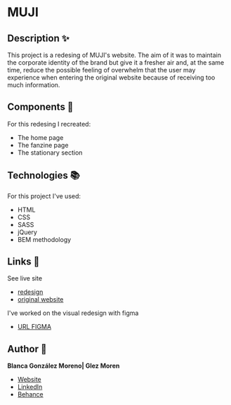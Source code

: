 # MUJI

## Description ✨
This project is a redesing of MUJI's website. The aim of it was to maintain the corporate identity of the brand but give it a fresher air and, at the same time, reduce the possible feeling of overwhelm that the user may experience when entering the original website because of receiving too much information.
 
## Components 📁

For this redesing I recreated: 
* The home page
* The fanzine page
* The stationary section

## Technologies 📚

For this project I've used: 
* HTML
* CSS
* SASS
* jQuery
* BEM methodology

## Links 🔗

 See live site
- [redesign](https://glezmoren.github.io/MUJI/)
- [original website](https://muji.es/)

I've worked on the visual redesign with figma
- [URL FIGMA](https://figma.com/)

## Author 📝
**Blanca González Moreno| Glez Moren**

* [Website](https://www.glezmoren.com/)
* [LinkedIn](https://www.linkedin.com/in/glezmoren/)
* [Behance](https://www.behance.net/XXXXXX)
